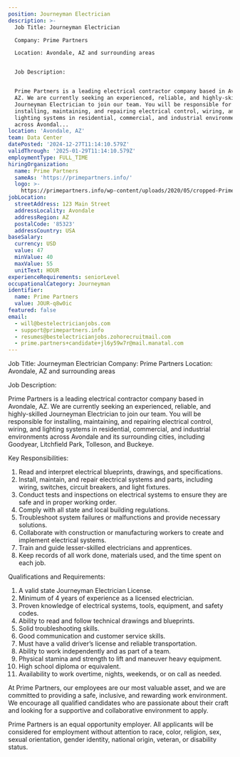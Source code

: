 ```yaml
---
position: Journeyman Electrician
description: >-
  Job Title: Journeyman Electrician

  Company: Prime Partners

  Location: Avondale, AZ and surrounding areas


  Job Description:


  Prime Partners is a leading electrical contractor company based in Avondale,
  AZ. We are currently seeking an experienced, reliable, and highly-skilled
  Journeyman Electrician to join our team. You will be responsible for
  installing, maintaining, and repairing electrical control, wiring, and
  lighting systems in residential, commercial, and industrial environments
  across Avondal...
location: 'Avondale, AZ'
team: Data Center
datePosted: '2024-12-27T11:14:10.579Z'
validThrough: '2025-01-29T11:14:10.579Z'
employmentType: FULL_TIME
hiringOrganization:
  name: Prime Partners
  sameAs: 'https://primepartners.info/'
  logo: >-
    https://primepartners.info/wp-content/uploads/2020/05/cropped-Prime-Partners-Logo-NO-BG-1-1.png
jobLocation:
  streetAddress: 123 Main Street
  addressLocality: Avondale
  addressRegion: AZ
  postalCode: '85323'
  addressCountry: USA
baseSalary:
  currency: USD
  value: 47
  minValue: 40
  maxValue: 55
  unitText: HOUR
experienceRequirements: seniorLevel
occupationalCategory: Journeyman
identifier:
  name: Prime Partners
  value: JOUR-q8w0ic
featured: false
email:
  - will@bestelectricianjobs.com
  - support@primepartners.info
  - resumes@bestelectricianjobs.zohorecruitmail.com
  - prime.partners+candidate+jl6y59w7r@mail.manatal.com
---
```




Job Title: Journeyman Electrician
Company: Prime Partners
Location: Avondale, AZ and surrounding areas

Job Description:

Prime Partners is a leading electrical contractor company based in Avondale, AZ. We are currently seeking an experienced, reliable, and highly-skilled Journeyman Electrician to join our team. You will be responsible for installing, maintaining, and repairing electrical control, wiring, and lighting systems in residential, commercial, and industrial environments across Avondale and its surrounding cities, including Goodyear, Litchfield Park, Tolleson, and Buckeye.

Key Responsibilities:

1. Read and interpret electrical blueprints, drawings, and specifications.
2. Install, maintain, and repair electrical systems and parts, including wiring, switches, circuit breakers, and light fixtures.
3. Conduct tests and inspections on electrical systems to ensure they are safe and in proper working order.
4. Comply with all state and local building regulations.
5. Troubleshoot system failures or malfunctions and provide necessary solutions.
6. Collaborate with construction or manufacturing workers to create and implement electrical systems.
7. Train and guide lesser-skilled electricians and apprentices.
8. Keep records of all work done, materials used, and the time spent on each job.

Qualifications and Requirements:

1. A valid state Journeyman Electrician License.
2. Minimum of 4 years of experience as a licensed electrician.
3. Proven knowledge of electrical systems, tools, equipment, and safety codes.
4. Ability to read and follow technical drawings and blueprints.
5. Solid troubleshooting skills.
6. Good communication and customer service skills.
7. Must have a valid driver’s license and reliable transportation.
8. Ability to work independently and as part of a team.
9. Physical stamina and strength to lift and maneuver heavy equipment.
10. High school diploma or equivalent.
11. Availability to work overtime, nights, weekends, or on call as needed.

At Prime Partners, our employees are our most valuable asset, and we are committed to providing a safe, inclusive, and rewarding work environment. We encourage all qualified candidates who are passionate about their craft and looking for a supportive and collaborative environment to apply.

Prime Partners is an equal opportunity employer. All applicants will be considered for employment without attention to race, color, religion, sex, sexual orientation, gender identity, national origin, veteran, or disability status.
